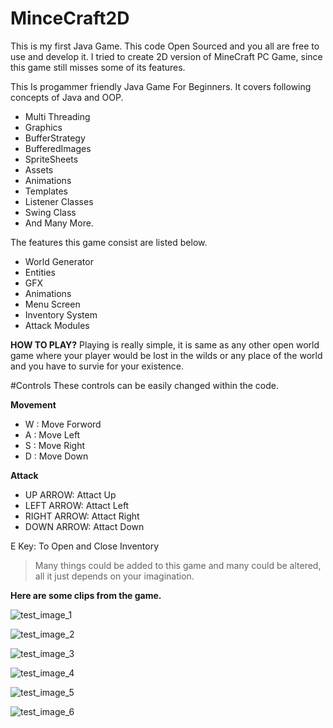 # MinceCraft2D
This is my first Java Game. This code Open Sourced and you all are free to use and develop it. I tried to create 2D version of MineCraft PC Game, since this game still misses some of its features.

This Is progammer friendly Java Game For Beginners. It covers following concepts of Java and OOP.

- Multi Threading
- Graphics
- BufferStrategy
- BufferedImages
- SpriteSheets
- Assets
- Animations
- Templates
- Listener Classes
- Swing Class
- And Many More.

The features this game consist are listed below.

- World Generator
- Entities
- GFX
- Animations
- Menu Screen
- Inventory System
- Attack Modules

**HOW TO PLAY?**
Playing is really simple, it is same as any other open world game where your player would be lost in the wilds or any place of the world and you have to survie for your existence.

#Controls
These controls can be easily changed within the code.

**Movement**

- W : Move Forword
- A : Move Left
- S : Move Right
- D : Move Down


**Attack**

- UP ARROW: Attact Up
- LEFT ARROW: Attact Left
- RIGHT ARROW: Attact Right
- DOWN ARROW: Attact Down

  
E Key: To Open and Close Inventory

> Many things could be added to this game and many could be altered, all it just depends on your imagination.


**Here are some clips from the game.**

![test_image_1](https://user-images.githubusercontent.com/24351821/39574431-d0f44450-4ef4-11e8-9d2a-11b0b244994d.PNG)

![test_image_2](https://user-images.githubusercontent.com/24351821/39574432-d12ec44a-4ef4-11e8-9ab5-394bdff40c62.PNG)

![test_image_3](https://user-images.githubusercontent.com/24351821/39574433-d1676ab6-4ef4-11e8-9a4a-9553dbb7b0a4.PNG)

![test_image_4](https://user-images.githubusercontent.com/24351821/39574434-d1a6bde2-4ef4-11e8-8b50-b48d2b526f82.PNG)

![test_image_5](https://user-images.githubusercontent.com/24351821/39574446-e2f79db4-4ef4-11e8-896b-5180a5528e4d.PNG)

![test_image_6](https://user-images.githubusercontent.com/24351821/39574435-d216588c-4ef4-11e8-9e13-c0c70b234a51.PNG)



